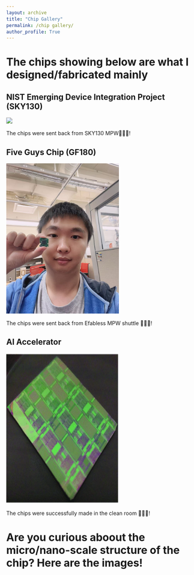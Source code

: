 ```yaml
---
layout: archive
title: "Chip Gallery"
permalink: /chip gallery/
author_profile: True
---
```

# The chips showing below are what I designed/fabricated mainly

## NIST Emerging Device Integration Project (SKY130)

<img src="/images/NTU-1.jpg">

The chips were sent back from SKY130 MPW🎉🎉🎉!


## Five Guys Chip (GF180)

<!--img src="/images/chip_180.jpg"-->
<!--img src="/images/chip_180.jpg" style="max-height: 50px; max-width: 50px;" /-->
<img src="images/chip_180.jpg" width="300" height="400" alt="Description">

The chips were sent back from Efabless MPW shuttle 🎉🎉🎉!


## AI Accelerator
<img src="images/memristor_accel.PNG" width="300" height="400" alt="Description">

The chips were successfully made in the clean room 🎉🎉🎉!


# Are you curious aboout the micro/nano-scale structure of the chip? Here are the images!

